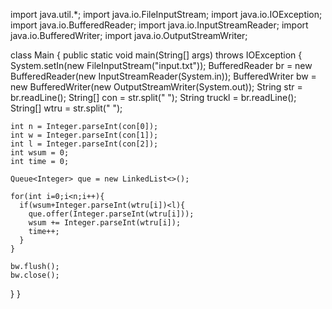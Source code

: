 import java.util.*;
import java.io.FileInputStream;
import java.io.IOException;
import java.io.BufferedReader;
import java.io.InputStreamReader;
import java.io.BufferedWriter;
import java.io.OutputStreamWriter;

class Main {
  public static void main(String[] args) throws IOException {
    System.setIn(new FileInputStream("input.txt"));
    BufferedReader br = new BufferedReader(new InputStreamReader(System.in));
    BufferedWriter bw = new BufferedWriter(new OutputStreamWriter(System.out));
    String str = br.readLine();
    String[] con = str.split(" ");
    String truckl = br.readLine();
    String[] wtru = str.split(" ");
    
    int n = Integer.parseInt(con[0]);
    int w = Integer.parseInt(con[1]);
    int l = Integer.parseInt(con[2]);
    int wsum = 0;
    int time = 0;

    Queue<Integer> que = new LinkedList<>();

    for(int i=0;i<n;i++){
      if(wsum+Integer.parseInt(wtru[i])<l){
        que.offer(Integer.parseInt(wtru[i]));
        wsum += Integer.parseInt(wtru[i]);
        time++; 
      }
    }
    
    bw.flush();
    bw.close();
  }
}

